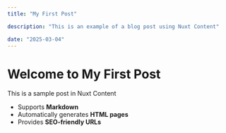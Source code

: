 ```yaml
---
title: "My First Post"

description: "This is an example of a blog post using Nuxt Content"

date: "2025-03-04"
---
```


# Welcome to My First Post

This is a sample post in Nuxt Content

- Supports **Markdown**
- Automatically generates **HTML pages**
- Provides **SEO-friendly URLs**
